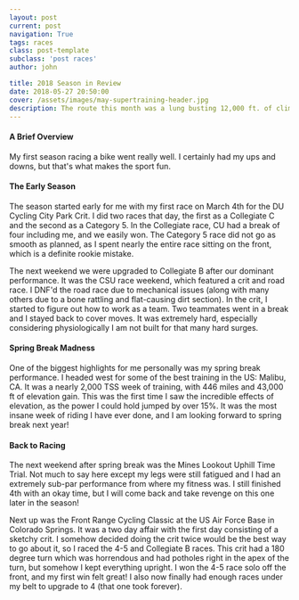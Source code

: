 ```yaml
---
layout: post
current: post
navigation: True
tags: races
class: post-template
subclass: 'post races'
author: john

title: 2018 Season in Review
date: 2018-05-27 20:50:00
cover: /assets/images/may-supertraining-header.jpg
description: The route this month was a lung busting 12,000 ft. of climbing and over 90 miles. The ride started at Flatirons Subaru who were generous enough to provide a support vehicle to follow us with food and water. We then headed west up Boulder Canyon to Sugarloaf.
---
```


#### A Brief Overview

My first season racing a bike went really well. I certainly had my ups and downs, but that's what makes the sport fun. 

#### The Early Season

The season started early for me with my first race on March 4th for the DU Cycling City Park Crit. I did two races that day, the first as a Collegiate C and the second as a Category 5. In the Collegiate race, CU had a break of four including me, and we easily won. The Category 5 race did not go as smooth as planned, as I spent nearly the entire race sitting on the front, which is a definite rookie mistake. 

The next weekend we were upgraded to Collegiate B after our dominant performance. It was the CSU race weekend, which featured a crit and road race. I DNF'd the road race due to mechanical issues (along with many others due to a bone rattling and flat-causing dirt section). In the crit, I started to figure out how to work as a team. Two teammates went in a break and I stayed back to cover moves. It was extremely hard, especially considering physiologically I am not built for that many hard surges.

#### Spring Break Madness

One of the biggest highlights for me personally was my spring break performance. I headed west for some of the best training in the US: Malibu, CA. It was a nearly 2,000 TSS week of training, with 446 miles and 43,000 ft of elevation gain. This was the first time I saw the incredible effects of elevation, as the power I could hold jumped by over 15%. It was the most insane week of riding I have ever done, and I am looking forward to spring break next year!

#### Back to Racing

The next weekend after spring break was the Mines Lookout Uphill Time Trial. Not much to say here except my legs were still fatigued and I had an extremely sub-par performance from where my fitness was. I still finished 4th with an okay time, but I will come back and take revenge on this one later in the season!

Next up was the Front Range Cycling Classic at the US Air Force Base in Colorado Springs. It was a two day affair with the first day consisting of a sketchy crit. I somehow decided doing the crit twice would be the best way to go about it, so I raced the 4-5 and Collegiate B races. This crit had a 180 degree turn which was horrendous and had potholes right in the apex of the turn, but somehow I kept everything upright. I won the 4-5 race solo off the front, and my first win felt great! I also now finally had enough races under my belt to upgrade to 4 (that one took forever).


